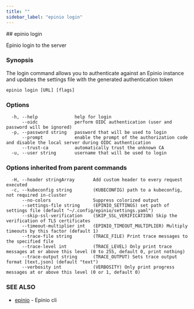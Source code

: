 ```yaml
---
title: ""
sidebar_label: "epinio login"
---
```


<head>
  <link rel="canonical" href="https://docs.epinio.io/references/commands/cli/epinio_login"/>
</head>
## epinio login

Epinio login to the server

### Synopsis

The login command allows you to authenticate against an Epinio instance and updates the settings file with the generated authentication token

```
epinio login [URL] [flags]
```

### Options

```
  -h, --help              help for login
      --oidc              perform OIDC authentication (user and password will be ignored)
  -p, --password string   password that will be used to login
      --prompt            enable the prompt of the authorization code and disable the local server during OIDC authentication
      --trust-ca          automatically trust the unknown CA
  -u, --user string       username that will be used to login
```

### Options inherited from parent commands

```
  -H, --header stringArray       Add custom header to every request executed
  -c, --kubeconfig string        (KUBECONFIG) path to a kubeconfig, not required in-cluster
      --no-colors                Suppress colorized output
      --settings-file string     (EPINIO_SETTINGS) set path of settings file (default "~/.config/epinio/settings.yaml")
      --skip-ssl-verification    (SKIP_SSL_VERIFICATION) Skip the verification of TLS certificates
      --timeout-multiplier int   (EPINIO_TIMEOUT_MULTIPLIER) Multiply timeouts by this factor (default 1)
      --trace-file string        (TRACE_FILE) Print trace messages to the specified file
      --trace-level int          (TRACE_LEVEL) Only print trace messages at or above this level (0 to 255, default 0, print nothing)
      --trace-output string      (TRACE_OUTPUT) Sets trace output format [text,json] (default "text")
      --verbosity int            (VERBOSITY) Only print progress messages at or above this level (0 or 1, default 0)
```

### SEE ALSO

* [epinio](./epinio.md)	 - Epinio cli

